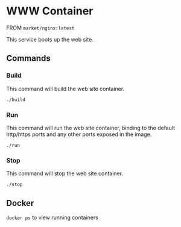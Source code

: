 # WWW Container #

FROM `market/nginx:latest`

This service boots up the web site.

## Commands ##

### Build ###
This command will build the web site container.

`./build`

### Run ###
This command will run the web site container, binding to the default http/https ports and any other ports exposed in the image.

`./run`

### Stop ###
This command will stop the web site container.

`./stop`

## Docker ##
`docker ps` to view running containers
